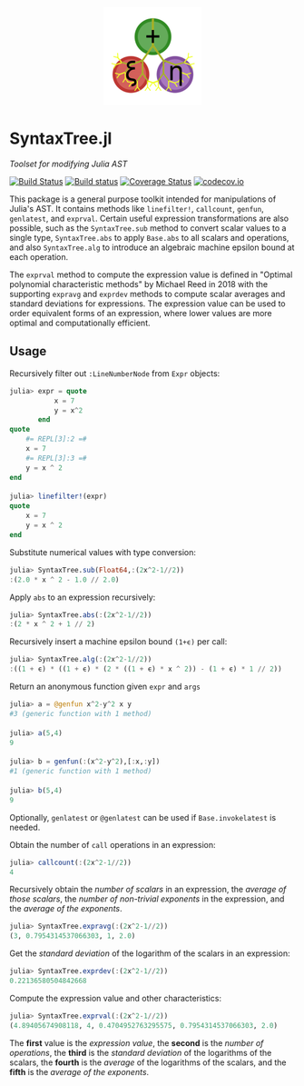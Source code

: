 <p align="center">
  <img src="./docs/src/assets/logo.png" alt="SyntaxTree.jl"/>
</p>

# SyntaxTree.jl

*Toolset for modifying Julia AST*

[![Build Status](https://travis-ci.org/chakravala/SyntaxTree.jl.svg?branch=master)](https://travis-ci.org/chakravala/SyntaxTree.jl)
[![Build status](https://ci.appveyor.com/api/projects/status/udd0yvrqkeqa5hbp?svg=true)](https://ci.appveyor.com/project/chakravala/syntaxtree-jl)
[![Coverage Status](https://coveralls.io/repos/chakravala/SyntaxTree.jl/badge.svg?branch=master&service=github)](https://coveralls.io/github/chakravala/SyntaxTree.jl?branch=master)
[![codecov.io](http://codecov.io/github/chakravala/SyntaxTree.jl/coverage.svg?branch=master)](http://codecov.io/github/chakravala/SyntaxTree.jl?branch=master)

This package is a general purpose toolkit intended for manipulations of Julia's AST. It contains methods like `linefilter!`, `callcount`, `genfun`, `genlatest`, and `exprval`.
Certain useful expression transformations are also possible, such as the `SyntaxTree.sub` method to convert scalar values to a single type, `SyntaxTree.abs` to apply `Base.abs` to all scalars and operations, and also `SyntaxTree.alg` to introduce an algebraic machine epsilon bound at each operation.

The `exprval` method to compute the expression value is defined in "Optimal polynomial characteristic methods" by Michael Reed in 2018 with the supporting `expravg` and `exprdev` methods to compute scalar averages and standard deviations for expressions. The expression value can be used to order equivalent forms of an expression, where lower values are more optimal and computationally efficient.

## Usage

Recursively filter out `:LineNumberNode` from `Expr` objects:
```Julia
julia> expr = quote
           x = 7
           y = x^2
       end
quote
    #= REPL[3]:2 =#
    x = 7
    #= REPL[3]:3 =#
    y = x ^ 2
end

julia> linefilter!(expr)
quote
    x = 7
    y = x ^ 2
end
```

Substitute numerical values with type conversion:
```Julia
julia> SyntaxTree.sub(Float64,:(2x^2-1//2))
:(2.0 * x ^ 2 - 1.0 // 2.0)
```

Apply `abs` to an expression recursively:
```Julia
julia> SyntaxTree.abs(:(2x^2-1//2))
:(2 * x ^ 2 + 1 // 2)
```

Recursively insert a machine epsilon bound `(1+ϵ)` per call:
```Julia
julia> SyntaxTree.alg(:(2x^2-1//2))
:((1 + ϵ) * ((1 + ϵ) * (2 * ((1 + ϵ) * x ^ 2)) - (1 + ϵ) * 1 // 2))
```

Return an anonymous function given `expr` and `args`
```Julia
julia> a = @genfun x^2-y^2 x y
#3 (generic function with 1 method)

julia> a(5,4)
9

julia> b = genfun(:(x^2-y^2),[:x,:y])
#1 (generic function with 1 method)

julia> b(5,4)
9
```
Optionally, `genlatest` or `@genlatest` can be used if `Base.invokelatest` is needed.

Obtain the number of `call` operations in an expression:
```Julia
julia> callcount(:(2x^2-1//2))
4
```

Recursively obtain the *number of scalars* in an expression, the *average of those scalars*, the *number of non-trivial exponents* in the expression, and the *average of the exponents*.
```Julia
julia> SyntaxTree.expravg(:(2x^2-1//2))
(3, 0.7954314537066303, 1, 2.0)
```

Get the *standard deviation* of the logarithm of the scalars in an expression:
```Julia
julia> SyntaxTree.exprdev(:(2x^2-1//2))
0.22136580504842668
```

Compute the expression value and other characteristics:
```Julia
julia> SyntaxTree.exprval(:(2x^2-1//2))
(4.89405674908118, 4, 0.4704952763295575, 0.7954314537066303, 2.0)
```
The **first** value is the *expression value*, the **second** is the *number of operations*, the **third** is the *standard deviation* of the logarithms of the scalars, the **fourth** is the *average* of the logarithms of the scalars, and the **fifth** is the *average of the exponents*.
